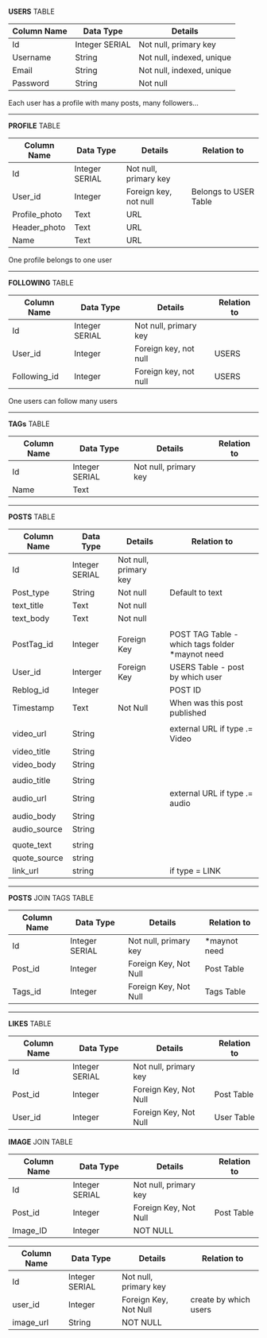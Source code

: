 **USERS** TABLE

| **Column Name** | **Data Type** | **Details** |
| --- | --- | --- |
| Id | Integer SERIAL | Not null, primary key |
| Username | String | Not null, indexed, unique |
| Email | String | Not null, indexed, unique |
| Password | String | Not null |

Each user has a profile with many posts, many followers...

------

**PROFILE** TABLE

| **Column Name** | **Data Type** | **Details** | **Relation to** |
| --- | --- | --- | --- |
| Id | Integer SERIAL | Not null, primary key |   |
| User\_id | Integer | Foreign key, not null | Belongs to USER Table |
| Profile\_photo | Text | URL |   |
| Header\_photo | Text | URL |   |
| Name | Text | URL | |

One profile belongs to one user

-----

**FOLLOWING** TABLE

| **Column Name** | **Data Type** | **Details** | **Relation to** |
| --- | --- | --- | --- |
| Id | Integer SERIAL | Not null, primary key |   |
| User\_id | Integer | Foreign key, not null | USERS |
| Following\_id | Integer | Foreign key, not null | USERS |

One users can follow many users

-----

**TAGs** TABLE

| **Column Name** | **Data Type** | **Details** | **Relation to** |
| --- | --- | --- | --- |
| Id | Integer SERIAL | Not null, primary key |   |
| Name | Text |   |   | |


-------

**POSTS** TABLE

| **Column Name** | **Data Type** | **Details** | **Relation to** |
| --- | --- | --- | --- |
| Id | Integer SERIAL | Not null, primary key |   |
| Post_type | String | Not null |  Default to text |
| text_title | Text | Not null |   |
| text_body | Text | Not null |   |
| | | |
| PostTag\_id | Integer | Foreign Key | POST TAG Table - which tags folder *maynot need |
| User\_id | Interger | Foreign Key | USERS Table - post by which user |
| Reblog\_id | Integer |   | POST ID |
|Timestamp | Text | Not Null | When was this post published|
|||||
|video_url| String | | external URL if type .= Video|
|video_title| String | | |
|video_body| String | | |
| | | | |
|audio_title| String | | |
|audio_url| String | | external URL if type .= audio|
|audio_body| String | | |
|audio_source| String | | |
|||||
|quote_text| string |  |   |
|quote_source| string |  |   |
| link_url | string | | if type = LINK|

------

**POSTS** JOIN TAGS TABLE

| **Column Name** | **Data Type** | **Details** | **Relation to** |
| --- | --- | --- | --- |
| Id | Integer SERIAL | Not null, primary key |  *maynot need |
| Post\_id | Integer | Foreign Key, Not Null | Post Table |
| Tags\_id | Integer | Foreign Key, Not Null | Tags Table |


------
**LIKES** TABLE

| **Column Name** | **Data Type** | **Details** | **Relation to** |
| --- | --- | --- | --- |
| Id | Integer SERIAL | Not null, primary key |   |
| Post\_id | Integer | Foreign Key, Not Null | Post Table |
| User\_id | Integer | Foreign Key, Not Null | User Table |

**IMAGE** JOIN TABLE

| **Column Name** | **Data Type** | **Details** | **Relation to** |
| --- | --- | --- | --- |
| Id | Integer SERIAL | Not null, primary key |   |
| Post\_id | Integer | Foreign Key, Not Null | Post Table |
| Image_ID| Integer | NOT NULL | | |

| **Column Name** | **Data Type** | **Details** | **Relation to** |
| --- | --- | --- | --- |
| Id | Integer SERIAL | Not null, primary key |   |
| user_id | Integer | Foreign Key, Not Null | create by which users |
| image_url | String | NOT NULL |  | |

